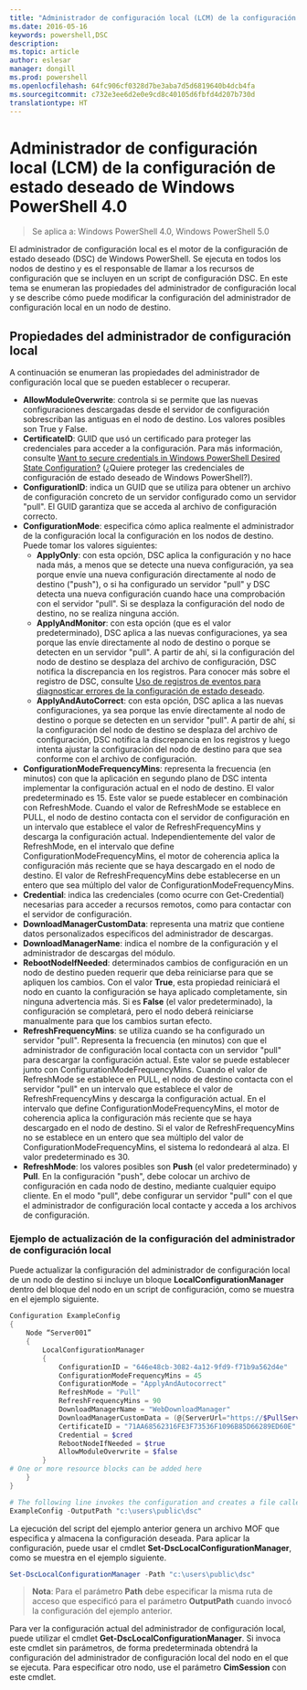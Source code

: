 ```yaml
---
title: "Administrador de configuración local (LCM) de la configuración de estado deseado de Windows PowerShell 4.0"
ms.date: 2016-05-16
keywords: powershell,DSC
description: 
ms.topic: article
author: eslesar
manager: dongill
ms.prod: powershell
ms.openlocfilehash: 64fc906cf0328d7be3aba7d5d6819640b4dcb4fa
ms.sourcegitcommit: c732e3ee6d2e0e9cd8c40105d6fbfd4d207b730d
translationtype: HT
---
```

# <a name="windows-powershell-40-desired-state-configuration-local-configuration-manager-lcm"></a>Administrador de configuración local (LCM) de la configuración de estado deseado de Windows PowerShell 4.0

>Se aplica a: Windows PowerShell 4.0, Windows PowerShell 5.0

El administrador de configuración local es el motor de la configuración de estado deseado (DSC) de Windows PowerShell. Se ejecuta en todos los nodos de destino y es el responsable de llamar a los recursos de configuración que se incluyen en un script de configuración DSC. En este tema se enumeran las propiedades del administrador de configuración local y se describe cómo puede modificar la configuración del administrador de configuración local en un nodo de destino.

## <a name="local-configuration-manager-properties"></a>Propiedades del administrador de configuración local
A continuación se enumeran las propiedades del administrador de configuración local que se pueden establecer o recuperar.
 
* **AllowModuleOverwrite**: controla si se permite que las nuevas configuraciones descargadas desde el servidor de configuración sobrescriban las antiguas en el nodo de destino. Los valores posibles son True y False.
* **CertificateID**: GUID que usó un certificado para proteger las credenciales para acceder a la configuración. Para más información, consulte [Want to secure credentials in Windows PowerShell Desired State Configuration?](http://blogs.msdn.com/b/powershell/archive/2014/01/31/want-to-secure-credentials-in-windows-powershell-desired-state-configuration.aspx) (¿Quiere proteger las credenciales de configuración de estado deseado de Windows PowerShell?).
* **ConfigurationID**: indica un GUID que se utiliza para obtener un archivo de configuración concreto de un servidor configurado como un servidor "pull". El GUID garantiza que se acceda al archivo de configuración correcto.
* **ConfigurationMode**: especifica cómo aplica realmente el administrador de la configuración local la configuración en los nodos de destino. Puede tomar los valores siguientes:
    - **ApplyOnly**: con esta opción, DSC aplica la configuración y no hace nada más, a menos que se detecte una nueva configuración, ya sea porque envíe una nueva configuración directamente al nodo de destino ("push"), o si ha configurado un servidor "pull" y DSC detecta una nueva configuración cuando hace una comprobación con el servidor "pull". Si se desplaza la configuración del nodo de destino, no se realiza ninguna acción.
    - **ApplyAndMonitor**: con esta opción (que es el valor predeterminado), DSC aplica a las nuevas configuraciones, ya sea porque las envíe directamente al nodo de destino o porque se detecten en un servidor "pull". A partir de ahí, si la configuración del nodo de destino se desplaza del archivo de configuración, DSC notifica la discrepancia en los registros. Para conocer más sobre el registro de DSC, consulte [Uso de registros de eventos para diagnosticar errores de la configuración de estado deseado](http://blogs.msdn.com/b/powershell/archive/2014/01/03/using-event-logs-to-diagnose-errors-in-desired-state-configuration.aspx).
    - **ApplyAndAutoCorrect**: con esta opción, DSC aplica a las nuevas configuraciones, ya sea porque las envíe directamente al nodo de destino o porque se detecten en un servidor "pull". A partir de ahí, si la configuración del nodo de destino se desplaza del archivo de configuración, DSC notifica la discrepancia en los registros y luego intenta ajustar la configuración del nodo de destino para que sea conforme con el archivo de configuración.
* **ConfigurationModeFrequencyMins**: representa la frecuencia (en minutos) con que la aplicación en segundo plano de DSC intenta implementar la configuración actual en el nodo de destino. El valor predeterminado es 15. Este valor se puede establecer en combinación con RefreshMode. Cuando el valor de RefreshMode se establece en PULL, el nodo de destino contacta con el servidor de configuración en un intervalo que establece el valor de RefreshFrequencyMins y descarga la configuración actual. Independientemente del valor de RefreshMode, en el intervalo que define ConfigurationModeFrequencyMins, el motor de coherencia aplica la configuración más reciente que se haya descargado en el nodo de destino. El valor de RefreshFrequencyMins debe establecerse en un entero que sea múltiplo del valor de ConfigurationModeFrequencyMins.
* **Credential**: indica las credenciales (como ocurre con Get-Credential) necesarias para acceder a recursos remotos, como para contactar con el servidor de configuración.
* **DownloadManagerCustomData**: representa una matriz que contiene datos personalizados específicos del administrador de descargas.
* **DownloadManagerName**: indica el nombre de la configuración y el administrador de descargas del módulo.
* **RebootNodeIfNeeded**: determinados cambios de configuración en un nodo de destino pueden requerir que deba reiniciarse para que se apliquen los cambios. Con el valor **True**, esta propiedad reiniciará el nodo en cuanto la configuración se haya aplicado completamente, sin ninguna advertencia más. Si es **False** (el valor predeterminado), la configuración se completará, pero el nodo deberá reiniciarse manualmente para que los cambios surtan efecto.
* **RefreshFrequencyMins**: se utiliza cuando se ha configurado un servidor "pull". Representa la frecuencia (en minutos) con que el administrador de configuración local contacta con un servidor "pull" para descargar la configuración actual. Este valor se puede establecer junto con ConfigurationModeFrequencyMins. Cuando el valor de RefreshMode se establece en PULL, el nodo de destino contacta con el servidor "pull" en un intervalo que establece el valor de RefreshFrequencyMins y descarga la configuración actual. En el intervalo que define ConfigurationModeFrequencyMins, el motor de coherencia aplica la configuración más reciente que se haya descargado en el nodo de destino. Si el valor de RefreshFrequencyMins no se establece en un entero que sea múltiplo del valor de ConfigurationModeFrequencyMins, el sistema lo redondeará al alza. El valor predeterminado es 30.
* **RefreshMode**: los valores posibles son **Push** (el valor predeterminado) y **Pull**. En la configuración "push", debe colocar un archivo de configuración en cada nodo de destino, mediante cualquier equipo cliente. En el modo "pull", debe configurar un servidor "pull" con el que el administrador de configuración local contacte y acceda a los archivos de configuración.

### <a name="example-of-updating-local-configuration-manager-settings"></a>Ejemplo de actualización de la configuración del administrador de configuración local

Puede actualizar la configuración del administrador de configuración local de un nodo de destino si incluye un bloque **LocalConfigurationManager** dentro del bloque del nodo en un script de configuración, como se muestra en el ejemplo siguiente.

```powershell
Configuration ExampleConfig
{
    Node “Server001”
    {
        LocalConfigurationManager
        {
            ConfigurationID = "646e48cb-3082-4a12-9fd9-f71b9a562d4e"
            ConfigurationModeFrequencyMins = 45
            ConfigurationMode = "ApplyAndAutocorrect"
            RefreshMode = "Pull"
            RefreshFrequencyMins = 90
            DownloadManagerName = "WebDownloadManager"
            DownloadManagerCustomData = (@{ServerUrl="https://$PullServer/psdscpullserver.svc"})
            CertificateID = "71AA68562316FE3F73536F1096B85D66289ED60E"
            Credential = $cred
            RebootNodeIfNeeded = $true
            AllowModuleOverwrite = $false
        }
# One or more resource blocks can be added here
    }
}

# The following line invokes the configuration and creates a file called Server001.meta.mof at the specified path
ExampleConfig -OutputPath "c:\users\public\dsc"  
```

La ejecución del script del ejemplo anterior genera un archivo MOF que especifica y almacena la configuración deseada. Para aplicar la configuración, puede usar el cmdlet **Set-DscLocalConfigurationManager**, como se muestra en el ejemplo siguiente.

```powershell
Set-DscLocalConfigurationManager -Path "c:\users\public\dsc"
```

> **Nota**: Para el parámetro **Path** debe especificar la misma ruta de acceso que especificó para el parámetro **OutputPath** cuando invocó la configuración del ejemplo anterior.

Para ver la configuración actual del administrador de configuración local, puede utilizar el cmdlet **Get-DscLocalConfigurationManager**. Si invoca este cmdlet sin parámetros, de forma predeterminada obtendrá la configuración del administrador de configuración local del nodo en el que se ejecuta. Para especificar otro nodo, use el parámetro **CimSession** con este cmdlet.

